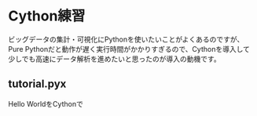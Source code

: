 # Cython練習
ビッグデータの集計・可視化にPythonを使いたいことがよくあるのですが、Pure Pythonだと動作が遅く実行時間がかかりすぎるので、Cythonを導入して少しでも高速にデータ解析を進めたいと思ったのが導入の動機です。

## tutorial.pyx
Hello WorldをCythonで

## 


## 

